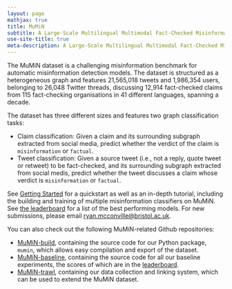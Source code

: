```yaml
---
layout: page
mathjax: true
title: MuMiN
subtitle: A Large-Scale Multilingual Multimodal Fact-Checked Misinformation Social Network Dataset
use-site-title: true
meta-description: A Large-Scale Multilingual Multimodal Fact-Checked Misinformation Social Network Dataset
---
```


The MuMiN dataset is a challenging misinformation benchmark for automatic
misinformation detection models. The dataset is structured as a heterogeneous
graph and features 21,565,018 tweets and 1,986,354 users, belonging to 26,048
Twitter threads, discussing 12,914 fact-checked claims from 115 fact-checking
organisations in 41 different languages, spanning a decade.

The dataset has three different sizes and features two graph classification
tasks:

- Claim classification: Given a claim and its surrounding subgraph extracted
  from social media, predict whether the verdict of the claim is
  `misinformation` or `factual`.
- Tweet classification: Given a source tweet (i.e., not a reply, quote tweet or
  retweet) to be fact-checked, and its surrounding subgraph extracted from social medis,
  predict whether the tweet discusses a claim whose verdict is `misinformation` or `factual`.

See [Getting Started](https://mumin-dataset.github.io/gettingstarted/) for a
quickstart as well as an in-depth tutorial, including the building and training
of multiple misinformation classifiers on MuMiN. See [the
leaderboard](https://mumin-dataset.github.io/leaderboard/) for a list of the
best performing models. For new submissions, please email
[ryan.mcconville@bristol.ac.uk](mailto:ryan.mcconville@bristol.ac.uk).

You can also check out the following MuMiN-related Github repositories:

- [MuMiN-build](https://github.com/MuMiN-dataset/mumin-build), containing the
  source code for our Python package, `mumin`, which allows easy compilation
  and export of the dataset.
- [MuMiN-baseline](https://github.com/MuMiN-dataset/mumin-baseline), containing
  the source code for all our baseline experiments, the scores of which are in
  the [leaderboard](https://mumin-dataset.github.io/leaderboard/).
- [MuMiN-trawl](https://github.com/MuMiN-dataset/mumin-trawl), containing our
  data collection and linking system, which can be used to extend the MuMiN
  dataset.

